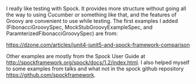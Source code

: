 I really like testing with Spock.  It provides more structure without going all
the way to using Cucumber or something like that, and the features of Groovy are
convenient to use while testing.  The first examples I added (FibonacciGroovySpec, 
MockStubGroovyExampleSpec, and ParamterizedFibonacciGroovySpec) are from:
 
<https://dzone.com/articles/junit4-junit5-and-spock-framework-comparison>

Other examples are mostly from the Spock User
Guide at <http://spockframework.org/spock/docs/1.2/index.html>.  I also helped
myself to some examples from talks and what not in the spock github repository
<https://github.com/spockframework>.
